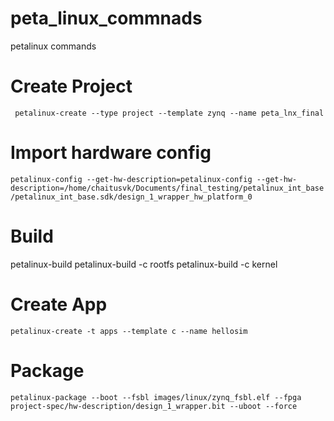 # peta_linux_commnads
petalinux commands

# Create Project
``` petalinux-create --type project --template zynq --name peta_lnx_final```


# Import hardware config
```petalinux-config --get-hw-description=petalinux-config --get-hw-description=/home/chaitusvk/Documents/final_testing/petalinux_int_base/petalinux_int_base.sdk/design_1_wrapper_hw_platform_0 ```

# Build
 petalinux-build
 petalinux-build -c rootfs
 petalinux-build -c kernel 



# Create App
```petalinux-create -t apps --template c --name hellosim```

# Package
``` petalinux-package --boot --fsbl images/linux/zynq_fsbl.elf --fpga project-spec/hw-description/design_1_wrapper.bit --uboot --force ```
